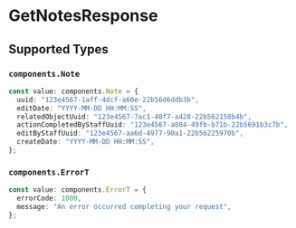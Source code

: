 # GetNotesResponse


## Supported Types

### `components.Note`

```typescript
const value: components.Note = {
  uuid: "123e4567-1aff-4dcf-a60e-22b56d6ddb3b",
  editDate: "YYYY-MM-DD HH:MM:SS",
  relatedObjectUuid: "123e4567-7ac1-40f7-a428-22b562158b4b",
  actionCompletedByStaffUuid: "123e4567-a084-49fb-b71b-22b5691b3c7b",
  editByStaffUuid: "123e4567-aa6d-4977-90a1-22b56225970b",
  createDate: "YYYY-MM-DD HH:MM:SS",
};
```

### `components.ErrorT`

```typescript
const value: components.ErrorT = {
  errorCode: 1000,
  message: "An error occurred completing your request",
};
```

